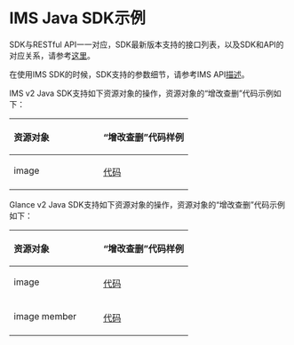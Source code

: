 # IMS Java SDK示例<a name="sdk_01_0013"></a>

SDK与RESTful API一一对应，SDK最新版本支持的接口列表，以及SDK和API的对应关系，请参考[这里](Java-IMS.md)。

在使用IMS SDK的时候，SDK支持的参数细节，请参考IMS API[描述](https://support.huaweicloud.com/api-ims/ims_03_0101.html)。

IMS v2 Java SDK支持如下资源对象的操作，资源对象的“增改查删”代码示例如下：

<a name="table1285053123119"></a>
<table><thead align="left"><tr id="row68595373119"><th class="cellrowborder" valign="top" width="50%" id="mcps1.1.3.1.1"><p id="p13660181543211"><a name="p13660181543211"></a><a name="p13660181543211"></a>资源对象</p>
</th>
<th class="cellrowborder" valign="top" width="50%" id="mcps1.1.3.1.2"><p id="p5614122143219"><a name="p5614122143219"></a><a name="p5614122143219"></a>“增改查删”代码样例</p>
</th>
</tr>
</thead>
<tbody><tr id="row58525383118"><td class="cellrowborder" valign="top" width="50%" headers="mcps1.1.3.1.1 "><p id="p10493111219332"><a name="p10493111219332"></a><a name="p10493111219332"></a>image</p>
</td>
<td class="cellrowborder" valign="top" width="50%" headers="mcps1.1.3.1.2 "><p id="p28517538318"><a name="p28517538318"></a><a name="p28517538318"></a><a href="https://github.com/huaweicloud/huaweicloud-sdk-java/blob/master/examples/ims/v2/ImsImageDemo.java" target="_blank" rel="noopener noreferrer">代码</a></p>
</td>
</tr>
</tbody>
</table>

Glance v2 Java SDK支持如下资源对象的操作，资源对象的“增改查删”代码示例如下：

<a name="table1919203319322"></a>
<table><thead align="left"><tr id="row7920163393211"><th class="cellrowborder" valign="top" width="50%" id="mcps1.1.3.1.1"><p id="p1392013310325"><a name="p1392013310325"></a><a name="p1392013310325"></a>资源对象</p>
</th>
<th class="cellrowborder" valign="top" width="50%" id="mcps1.1.3.1.2"><p id="p164986453325"><a name="p164986453325"></a><a name="p164986453325"></a>“增改查删”代码样例</p>
</th>
</tr>
</thead>
<tbody><tr id="row1592023363210"><td class="cellrowborder" valign="top" width="50%" headers="mcps1.1.3.1.1 "><p id="p10624158113215"><a name="p10624158113215"></a><a name="p10624158113215"></a>image</p>
</td>
<td class="cellrowborder" valign="top" width="50%" headers="mcps1.1.3.1.2 "><p id="p1275612497320"><a name="p1275612497320"></a><a name="p1275612497320"></a><a href="https://github.com/huaweicloud/huaweicloud-sdk-java/blob/master/examples/image/v2/ImageDemo.java" target="_blank" rel="noopener noreferrer">代码</a></p>
</td>
</tr>
<tr id="row892073317327"><td class="cellrowborder" valign="top" width="50%" headers="mcps1.1.3.1.1 "><p id="p1192020335322"><a name="p1192020335322"></a><a name="p1192020335322"></a>image member</p>
</td>
<td class="cellrowborder" valign="top" width="50%" headers="mcps1.1.3.1.2 "><p id="p15920123317327"><a name="p15920123317327"></a><a name="p15920123317327"></a><a href="https://github.com/huaweicloud/huaweicloud-sdk-java/blob/master/examples/image/v2/MemberDemo.java" target="_blank" rel="noopener noreferrer">代码</a></p>
</td>
</tr>
</tbody>
</table>

